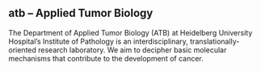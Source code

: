 ## atb – Applied Tumor Biology
The Department of Applied Tumor Biology (ATB) at Heidelberg University Hospital’s Institute of Pathology is an interdisciplinary, translationally-oriented research laboratory. We aim to decipher basic molecular mechanisms that contribute to the development of cancer.


